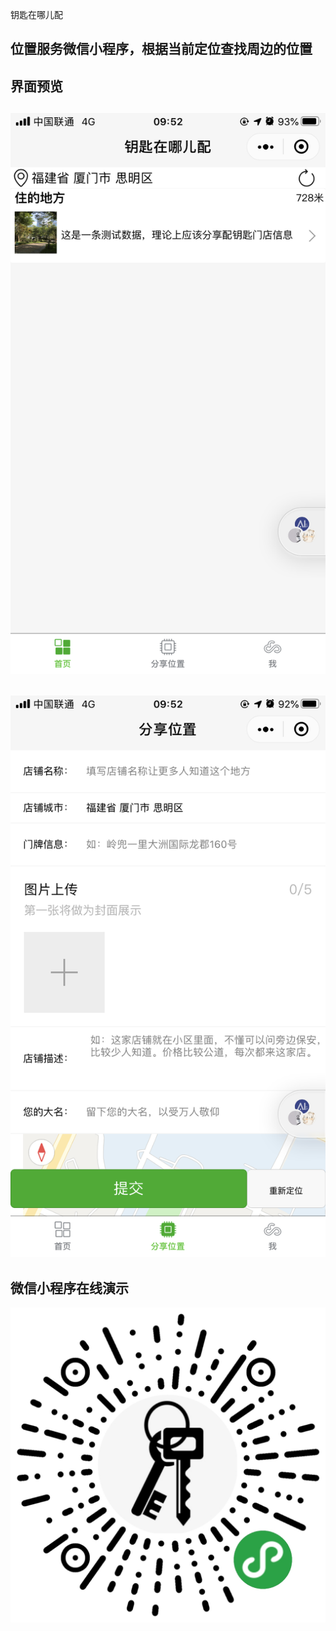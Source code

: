 钥匙在哪儿配

位置服务微信小程序，根据当前定位查找周边的位置
---
界面预览
---
![avatar](/src/main/resources/1.PNG)
---
![avatar](/src/main/resources/2.PNG)
---
微信小程序在线演示
---
![avatar](/src/main/resources/3.jpg)